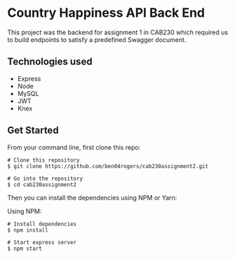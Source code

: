 # Country Happiness API Back End

This project was the backend for assignment 1 in CAB230 which required us to build endpoints to satisfy a predefined Swagger document. 

## Technologies used

- Express
- Node
- MySQL
- JWT
- Knex

## Get Started

From your command line, first clone this repo:

```
# Clone this repository
$ git clone https://github.com/ben04rogers/cab230assignment2.git

# Go into the repository
$ cd cab230assignment2
```

Then you can install the dependencies using NPM or Yarn:

Using NPM: 

```
# Install dependencies
$ npm install

# Start express server
$ npm start
```
